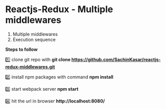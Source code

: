 # Reactjs-Redux - Multiple middlewares

1. Multiple middlewares
2. Execution sequence
 
	 	 

**Steps to follow**

:one: clone git repo with 
**git clone https://github.com/SachinKasar/reactjs-redux-middlewares.git**

:two: install npm packages with command
**npm install**

:three: start webpack server
**npm start**

:four: hit the url in browser **http://localhost:8080/**


 


